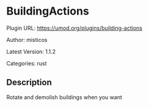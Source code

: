 # BuildingActions

Plugin URL: https://umod.org/plugins/building-actions

Author: misticos

Latest Version: 1.1.2

Categories: rust

## Description

Rotate and demolish buildings when you want
